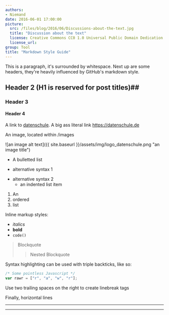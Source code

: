 ```yaml
---
authors:
- Niemand
date: 2016-06-01 17:00:00
picture:
  src: /files/blog/2016/06/Discussions-about-the-text.jpg
  title: "Discussion about the text"
  license: Creative Commons CC0 1.0 Universal Public Domain Dedication - user Jdessommes
  license_url:
group: Tool
title: "Markdown Style Guide"
---
```


This is a paragraph, it's surrounded by whitespace. Next up are some headers, they're heavily influenced by GitHub's markdown style.

## Header 2 (H1 is reserved for post titles)##

### Header 3

#### Header 4

A link to [datenschule](https://datenschule.de). A big ass literal link <https://datenschule.de>

An image, located within /images

![an image alt text]({{ site.baseurl }}/assets/img/logo_datenschule.png "an image title")

* A bulletted list
- alternative syntax 1
+ alternative syntax 2
  - an indented list item

1. An
2. ordered
3. list

Inline markup styles:

- _italics_
- **bold**
- `code()`

> Blockquote
>> Nested Blockquote

Syntax highlighting can be used with triple backticks, like so:

```javascript
/* Some pointless Javascript */
var rawr = ["r", "a", "w", "r"];
```

Use two trailing spaces
on the right
to create linebreak tags

Finally, horizontal lines

----
****